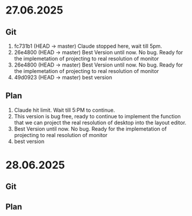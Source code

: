 # 27.06.2025
## Git
1) fc731b1 (HEAD -> master) Claude stopped here, wait till 5pm.
2) 26e4800 (HEAD -> master) Best Version until now. No bug. Ready for the implemetation of projecting to real resolution of monitor
3) 26e4800 (HEAD -> master) Best Version until now. No bug. Ready for the implemetation of projecting to real resolution of monitor
4) 49d0923 (HEAD -> master) best version
## Plan
1) Claude hit limit. Wait till 5:PM to continue.
2) This version is bug free, ready to continue to implement the function that we can project the real resolution of desktop into the layout editor.
3) Best Version until now. No bug. Ready for the implemetation of projecting to real resolution of monitor
4) best version

# 28.06.2025
## Git

## Plan

